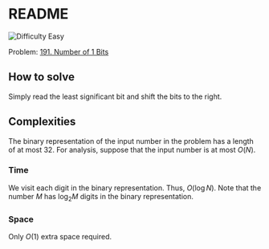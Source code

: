 # README

![Difficulty Easy](https://img.shields.io/badge/Difficulty-Easy-green)

Problem: [191. Number of 1 Bits][problem]

[problem]: https://leetcode.com/problems/number-of-1-bits/description/


## How to solve

Simply read the least significant bit and shift the bits to the right.



## Complexities

The binary representation of the input number in the problem has a length of at most $32$.
For analysis, suppose that the input number is at most $O(N)$.

### Time

We visit each digit in the binary representation.
Thus, $O(\log N)$.
Note that the number $M$ has $\log_2 M$ digits in the binary representation.

### Space

Only $O(1)$ extra space required.
